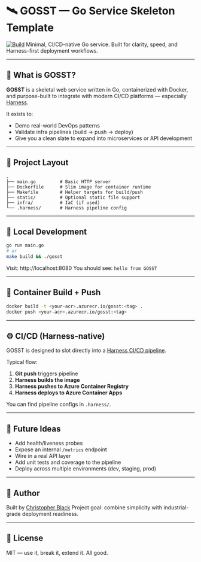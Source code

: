 # 🛰️ GOSST — Go Service Skeleton Template

[![Build](https://img.shields.io/badge/build-passing-brightgreen)](#)
Minimal, CI/CD-native Go service. Built for clarity, speed, and Harness-first deployment workflows.

---

## 🚀 What is GOSST?

**GOSST** is a skeletal web service written in Go, containerized with Docker, and purpose-built to integrate with modern CI/CD platforms — especially [Harness](https://harness.io).

It exists to:

- Demo real-world DevOps patterns
- Validate infra pipelines (build → push → deploy)
- Give you a clean slate to expand into microservices or API development

---

## 📁 Project Layout

```
.
├── main.go         # Basic HTTP server
├── Dockerfile      # Slim image for container runtime
├── Makefile        # Helper targets for build/push
├── static/         # Optional static file support
├── infra/          # IaC (if used)
└── .harness/       # Harness pipeline config
```

---

## 🧪 Local Development

```bash
go run main.go
# or
make build && ./gosst
```

Visit: http://localhost:8080
You should see: `hello from GOSST`

---

## 🐳 Container Build + Push

```bash
docker build -t <your-acr>.azurecr.io/gosst:<tag> .
docker push <your-acr>.azurecr.io/gosst:<tag>
```

---

## ⚙️ CI/CD (Harness-native)

GOSST is designed to slot directly into a [Harness CI/CD pipeline](https://harness.io/docs).

Typical flow:

1. **Git push** triggers pipeline
2. **Harness builds the image**
3. **Harness pushes to Azure Container Registry**
4. **Harness deploys to Azure Container Apps**

You can find pipeline configs in `.harness/`.

---

## 🔭 Future Ideas

- Add health/liveness probes
- Expose an internal `/metrics` endpoint
- Wire in a real API layer
- Add unit tests and coverage to the pipeline
- Deploy across multiple environments (dev, staging, prod)

---

## 🧠 Author

Built by [Christopher Black](https://github.com/aedifex)
Project goal: combine simplicity with industrial-grade deployment readiness.

---

## 🪪 License

MIT — use it, break it, extend it. All good.
